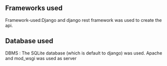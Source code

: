 ## Frameworks used
Framework-used:Django and django rest framework was used to create the api.
## Database used
DBMS : The SQLite database (which is default to django) was used.
Apache and mod_wsgi was used as server
